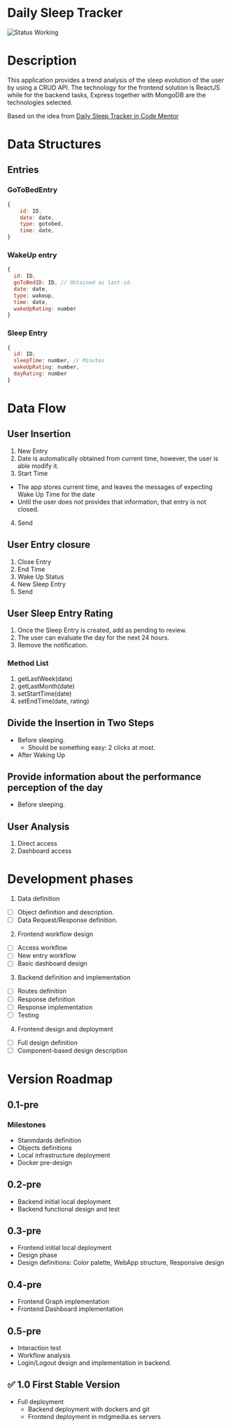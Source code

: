 # Daily Sleep Tracker 
![Status Working](https://img.shields.io/badge/status-working-green)

# Description
This application provides a trend analysis of the sleep evolution of the user by using a CRUD API. The technology for the frontend solution is ReactJS while for the backend tasks, Express together with MongoDB are the technologies selected. 

Based on the idea from [Daily Sleep Tracker in Code Mentor](https://www.codementor.io/projects/web/daily-sleep-tracker-web-app-byi4kpk5rt)

# Data Structures
## Entries
### GoToBedEntry

```js
{
    id: ID,
    date: date,
    type: gotobed,
    time: date,
}
```
### WakeUp entry
```js
{
  id: ID,
  goToBedID: ID, // Obtained as last-id. 
  date: date,
  type: wakeup,
  time: date,
  wakeUpRating: number
}
```

### Sleep Entry
```js
{
  id: ID,
  sleepTime: number, // Minutes
  wakeUpRating: number,
  dayRating: number
}
```

# Data Flow
## User Insertion
1. New Entry
2. Date is automatically obtained from current time, however, the user is able modify it. 
3. Start Time
  * The app stores current time, and leaves the messages of expecting Wake Up Time for the date
  * Until the user does not provides that information, that entry is not closed. 
4. Send

## User Entry closure
1. Close Entry
2. End Time 
3. Wake Up Status
4. New Sleep Entry 
5. Send

## User Sleep Entry Rating 
1. Once the Sleep Entry is created, add as pending to review.
2. The user can evaluate the day for the next 24 hours. 
3. Remove the notification. 

### Method List
1. getLastWeek(date)
2. getLastMonth(date)
3. setStartTime(date)
4. setEndTime(date, rating)


## Divide the Insertion in Two Steps
* Before sleeping.
  * Should be something easy: 2 clicks at most. 
* After Waking Up

## Provide information about the performance perception of the day
* Before sleeping. 

## User Analysis
1. Direct access
2. Dashboard access

# Development phases 
1. Data definition
- [ ] Object definition and description.
- [ ] Data Request/Response definition.

2. Frontend workflow design
- [ ] Access workflow 
- [ ] New entry workflow 
- [ ] Basic dashboard design 

3. Backend definition and implementation
- [ ] Routes definition
- [ ] Response definition
- [ ] Response implementation
- [ ] Testing 

4. Frontend design and deployment
- [ ] Full design definition
- [ ] Component-based design description 

# Version Roadmap
## 0.1-pre
### Milestones
* Stanmdards definition
* Objects definitions
* Local infrastructure deployment
* Docker pre-design 

## 0.2-pre
* Backend initial local deployment
* Backend functional design and test 

## 0.3-pre 
* Frontend initial local deployment
* Design phase
* Design definitions: Color palette, WebApp structure, Responsive design 

## 0.4-pre
* Frontend Graph implementation
* Frontend Dashboard implementation

## 0.5-pre
* Interaction test 
* Workflow analysis 
* Login/Logout design and implementation in backend. 

## ✅ 1.0 First Stable Version 
* Full deployment
  * Backend deployment with dockers and git 
  * Frontend deployment in mdgmedia.es servers 

